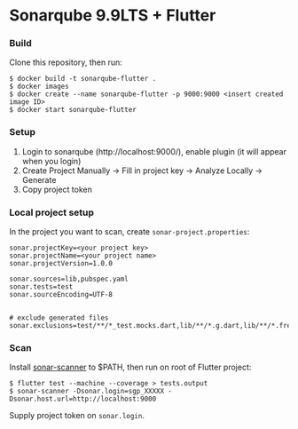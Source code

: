 
# Sonarqube 9.9LTS + Flutter  
### Build
Clone this repository, then run:
```
$ docker build -t sonarqube-flutter . 
$ docker images
$ docker create --name sonarqube-flutter -p 9000:9000 <insert created image ID>
$ docker start sonarqube-flutter
```

### Setup
1. Login to sonarqube (http://localhost:9000/), enable plugin (it will appear when you login)
2. Create Project Manually -> Fill in project key -> Analyze Locally -> Generate
3. Copy project token

### Local project setup

In the project you want to scan, create `sonar-project.properties`:
```
sonar.projectKey=<your project key>
sonar.projectName=<your project name>
sonar.projectVersion=1.0.0

sonar.sources=lib,pubspec.yaml
sonar.tests=test
sonar.sourceEncoding=UTF-8


# exclude generated files
sonar.exclusions=test/**/*_test.mocks.dart,lib/**/*.g.dart,lib/**/*.freezed.dart
```

### Scan
Install [sonar-scanner](https://docs.sonarsource.com/sonarqube/latest/analyzing-source-code/scanners/sonarscanner/) to $PATH,  then run on root of Flutter project:
```
$ flutter test --machine --coverage > tests.output
$ sonar-scanner -Dsonar.login=sgp_XXXXX -Dsonar.host.url=http://localhost:9000
```
Supply project token on `sonar.login`.
